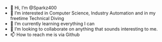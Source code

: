 - 👋 Hi, I’m @Sparkz400
- 👀 I’m interested in Computer Science, Industry Automation and in my freetime Technical Diving
- 🌱 I’m currently learning everything I can
- 💞️ I’m looking to collaborate on anything that sounds interesting to me.
- 📫 How to reach me is via Github 
